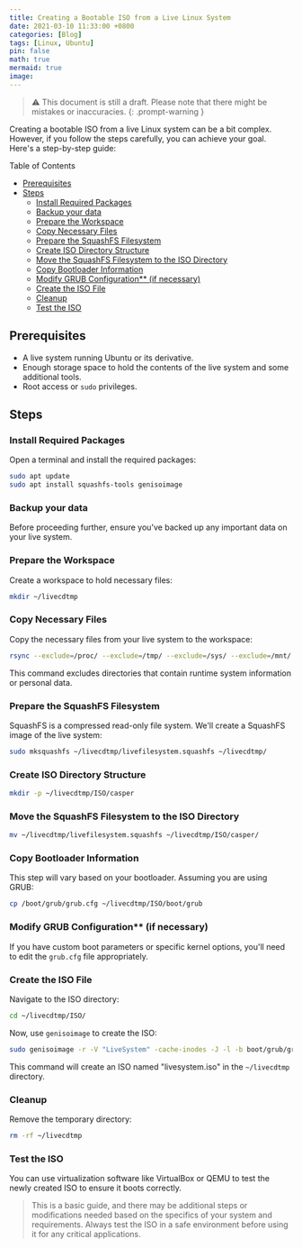 ```yaml
---
title: Creating a Bootable ISO from a Live Linux System 
date: 2021-03-10 11:33:00 +0800
categories: [Blog]
tags: [Linux, Ubuntu]
pin: false
math: true
mermaid: true
image:
---
```


> ⚠️ This document is still a draft. Please note that there might be mistakes or inaccuracies.
{: .prompt-warning }

Creating a bootable ISO from a live Linux system can be a bit complex. However, if you follow the steps carefully, you can achieve your goal. Here's a step-by-step guide:

Table of Contents

- [Prerequisites](#prerequisites)
- [Steps](#steps)
  - [Install Required Packages](#install-required-packages)
  - [Backup your data](#backup-your-data)
  - [Prepare the Workspace](#prepare-the-workspace)
  - [Copy Necessary Files](#copy-necessary-files)
  - [Prepare the SquashFS Filesystem](#prepare-the-squashfs-filesystem)
  - [Create ISO Directory Structure](#create-iso-directory-structure)
  - [Move the SquashFS Filesystem to the ISO Directory](#move-the-squashfs-filesystem-to-the-iso-directory)
  - [Copy Bootloader Information](#copy-bootloader-information)
  - [Modify GRUB Configuration\*\* (if necessary)](#modify-grub-configuration-if-necessary)
  - [Create the ISO File](#create-the-iso-file)
  - [Cleanup](#cleanup)
  - [Test the ISO](#test-the-iso)

## Prerequisites

- A live system running Ubuntu or its derivative.
- Enough storage space to hold the contents of the live system and some additional tools.
- Root access or `sudo` privileges.

## Steps

### Install Required Packages

   Open a terminal and install the required packages:

   ```bash
   sudo apt update
   sudo apt install squashfs-tools genisoimage
   ```

### Backup your data

   Before proceeding further, ensure you've backed up any important data on your live system.

### Prepare the Workspace

   Create a workspace to hold necessary files:

   ```bash
   mkdir ~/livecdtmp
   ```

### Copy Necessary Files

   Copy the necessary files from your live system to the workspace:

   ```bash
   rsync --exclude=/proc/ --exclude=/tmp/ --exclude=/sys/ --exclude=/mnt/ --exclude=/dev/ --exclude=/home/ --exclude=/root/livecdtmp / ~/livecdtmp
   ```

   This command excludes directories that contain runtime system information or personal data.

### Prepare the SquashFS Filesystem

   SquashFS is a compressed read-only file system. We'll create a SquashFS image of the live system:

   ```bash
   sudo mksquashfs ~/livecdtmp/livefilesystem.squashfs ~/livecdtmp/
   ```

### Create ISO Directory Structure

   ```bash
   mkdir -p ~/livecdtmp/ISO/casper
   ```

### Move the SquashFS Filesystem to the ISO Directory

   ```bash
   mv ~/livecdtmp/livefilesystem.squashfs ~/livecdtmp/ISO/casper/
   ```

### Copy Bootloader Information

   This step will vary based on your bootloader. Assuming you are using GRUB:

   ```bash
   cp /boot/grub/grub.cfg ~/livecdtmp/ISO/boot/grub
   ```

### Modify GRUB Configuration** (if necessary)

   If you have custom boot parameters or specific kernel options, you'll need to edit the `grub.cfg` file appropriately.

### Create the ISO File

   Navigate to the ISO directory:

   ```bash
   cd ~/livecdtmp/ISO/
   ```

   Now, use `genisoimage` to create the ISO:

   ```bash
   sudo genisoimage -r -V "LiveSystem" -cache-inodes -J -l -b boot/grub/grub.cfg -c boot/grub/boot.cat -no-emul-boot -boot-load-size 4 -boot-info-table -o ../livesystem.iso .
   ```

   This command will create an ISO named "livesystem.iso" in the `~/livecdtmp` directory.

### Cleanup

   Remove the temporary directory:

   ```bash
   rm -rf ~/livecdtmp
   ```

### Test the ISO

   You can use virtualization software like VirtualBox or QEMU to test the newly created ISO to ensure it boots correctly.

> This is a basic guide, and there may be additional steps or modifications needed based on the specifics of your system and requirements. Always test the ISO in a safe environment before using it for any critical applications.
